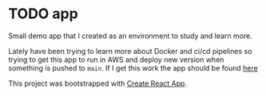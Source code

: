 # TODO app

Small demo app that I created as an environment to study and learn more.

Lately have been trying to learn more about Docker and ci/cd pipelines so trying to get this app to run in AWS and deploy new version when something is pushed to `main`. If I get this work the app should be found [here](http://todoapp-env.eba-a9jrd38h.eu-north-1.elasticbeanstalk.com/)

This project was bootstrapped with [Create React App](https://github.com/facebook/create-react-app).
